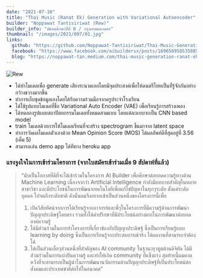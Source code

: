 ```yaml
---
date: "2021-07-10"
title: "Thai Music (Ranat Ek) Generation with Variational Autoencoder"
builder: "Noppawat Tantisiriwat (Rew)"
builder_info: "มัธยมศึกษาปีที่ 6 / กรุงเทพมหานคร"
thumbnail: "/images/2021/007/01.jpg"
links:
  github: "https://github.com/Noppawat-Tantisiriwat/Thai-Music-Generation"
  facebook: "https://www.facebook.com/aibuildersx/posts/169658958535885"
  blog: "https://noppawat-tan.medium.com/thai-music-generation-ranat-ek-with-variational-autoencoder-753e69f0b323"
---
```


![Rew](/images/2021/007/03.jpg)

- ได้ทำโมเดลเพื่อ generate เสียงระนาดเอกโดยมีจุดประสงค์เพื่อให้ดนตรีไทยเป็นที่รู้จักกันอย่างกว้างขวางมากขึ้น
- ทำการเก็บชุดข้อมูลเองโดยได้รับความร่วมมือจากครูประจำโรงเรียน
- ได้ใช้รูปแบบโมเดลที่ชื่อ ​Variational Auto Encoder (VAE) เพื่อเรียนรู้การสร้างเพลง
- ได้ทดลองรูปแบบสถาปัตยกรรมโมเดลทั้งหมดสามแบบ โดยแต่ละแบบจะเป็น CNN based model
- train โมเดลด้วยการให้โมเดลเรียนที่จะสร้าง spectrogram ขึ้นมาจาก latent space
- ทำการวัดผลโมเดลตัวเองด้วย Mean Opinion Score (MOS) ได้ผลลัพท์ดีที่สุดอยู่ที่ 3.56 (เต็ม 5)
- สามารถเล่น demo app ได้ทีทาง heroku app

### แรงจูงใจในการเข้าร่วมโครงการ (จากใบสมัครเข้าร่วมเมื่อ 9 สัปดาห์ที่แล้ว)

> “นับเป็นโอกาสที่ดีที่จะได้เข้าร่วมในโครงการ AI Builder เพื่อศึกษาต่อยอดความรู้ทางด้าน Machine Learning เนื่องจากว่า Artificial Intelligence กำลังมีบทบาทสำคัญในหลายสาขาวิชา และมีประโยชน์ในการพัฒนาเทคโนโลยีเพื่อแก้ไขปัญหาในทุกๆระดับ ตั้งแต่ระดับบุคคล ไปจนถึงระดับชาติ ดังนั้นผมจึงอยากเข้าเป็นส่วนหนึ่งของโครงการนี้เพื่อ
>1. เปิดวิสัยทัศน์จากการได้เรียนรู้จากอาจารย์และพี่ๆในโครงการที่มีความรู้ด้านการพัฒนาปัญญาประดิษฐ์โดยตรง รวมทั้งได้คำปรึกษาที่มีประโยชน์อย่างมากในการพัฒนาต่อยอดองค์ความรู้
>2. ได้มีส่วนร่วมในการทำโครงการที่เกี่ยวข้องกับปัญญาประดิษฐ์ ซึ่งเป็นการเรียนรู้แบบ learning by doing ซึ่งเป็นการเรียนรู้จากประสบการณ์จริง ได้ผลงานที่สามารถจำต้องได้
>3. ได้เป็นส่วนเล็กๆส่วนหนึ่งที่สำคัญของ AI community ในฐานะยุวทูตด้านดิจิทัล ได้มีส่วนร่วมในการแบ่งปันความรู้ และทำให้เกิด community ที่แข็งแรง
>สุดท้ายนี้ผมคาดหวังที่จะสามารถเป็นผู้นำในการพัฒนานวัตกรรมด้านปัญญาประดิษฐ์ที่เป็นประโยชน์ต่อสังคมและประเทศชาติต่อไปในอนาคต”
